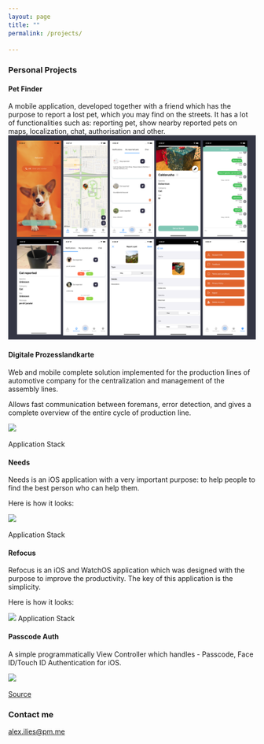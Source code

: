 ```yaml
---
layout: page
title: ""
permalink: /projects/

---
```


### Personal Projects

#### Pet Finder
A mobile application, developed together with a friend which has the purpose to report a lost pet, which you may find on the streets.
It has a lot of functionalities such as: reporting pet, show nearby reported pets on maps, localization, chat, authorisation and other.
![](images/pr:pet-finder.png)


#### Digitale Prozesslandkarte
Web and mobile complete solution implemented for the production lines of automotive company for the centralization and management of the assembly lines.

Allows fast communication between foremans, error detection, and gives a complete overview of the entire cycle of production line.

![](https://www.dropbox.com/s/szbkovepyhh97qv/Artboard.png?raw=1)

Application Stack
<a frameborder="0" data-theme="dark" data-layers="2,3,4,1" data-stack-embed="true" href="https://embed.stackshare.io/stacks/embed/9d490c66514a7554bd77b39942a758"></a>
<script async src="https://cdn1.stackshare.io/javascripts/client-code.js" charset="utf-8"></script>

#### Needs
Needs is an iOS application with a very important purpose: to help people to find the best person who can help them.

Here is how it looks:

![](https://www.dropbox.com/s/u4xtvo5iy1qx7u7/Needs.png?raw=1)

Application Stack
  <a frameborder="0" data-theme="dark" data-layers="1,2,3,4" data-stack-embed="true" href="https://embed.stackshare.io/stacks/embed/c0ae2e86785eb3e05c4fef1577c489"></a>    <script async src="https://cdn1.stackshare.io/javascripts/client-code.js" charset="utf-8"></script>

#### Refocus
Refocus is an iOS and WatchOS application which was designed with the purpose to improve the productivity. The key of this application is the simplicity.

Here is how it looks:

![](https://www.dropbox.com/s/zl0724be5dp073s/Artboard.png?raw=1)
Application Stack
  <a frameborder="0" data-theme="dark" data-layers="1,2,3,4" data-stack-embed="true" href="https://embed.stackshare.io/stacks/embed/6d0a22537bd40486970df7e28d879a"></a>    <script async src="https://cdn1.stackshare.io/javascripts/client-code.js" charset="utf-8"></script>

#### Passcode Auth

A simple programmatically View Controller which handles - Passcode, Face ID/Touch ID Authentication for iOS.

![](https://www.dropbox.com/s/138qlolo0d7i8fr/AuthController.png?raw=1)

[Source](https://github.com/hackmajoris/passcode-auth)
### Contact me

[alex.ilies@pm.me](mailto:alex.ilies@pm.me)
